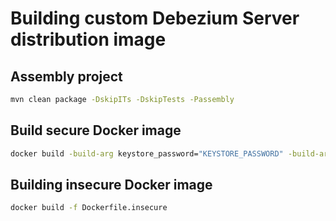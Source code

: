 # Building custom Debezium Server distribution image

## Assembly project
```bash
mvn clean package -DskipITs -DskipTests -Passembly
```

## Build secure Docker image
```bash
docker build -build-arg keystore_password="KEYSTORE_PASSWORD" -build-arg truststore_password="TRUSTSTORE_PASSWORD" .
```

## Building insecure Docker image
```bash
docker build -f Dockerfile.insecure
```